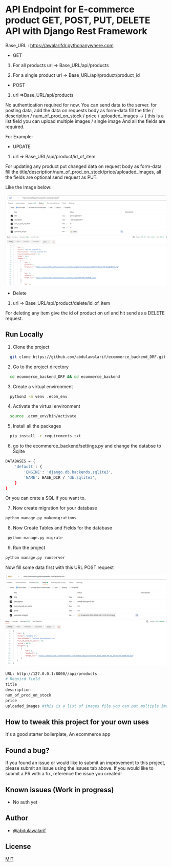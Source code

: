 # API Endpoint for E-commerce product GET,	POST,	PUT,	DELETE API with Django Rest Framework

Base_URL : https://awalarifdr.pythonanywhere.com


* GET

1.  For all products url => Base_URL/api/products

2.  For a single product url => Base_URL/api/product/product_id


* POST

1. url =>Base_URL/api/products

No authentication required for now. You can send data to the server. for posting data, add the data on requests body as form-data
fill the title / description / num_of_prod_on_stock / price / uploaded_images -> ( this is a list field you can upload multiple images / single image And all the fields are required.


For Example:



* UPDATE

1.  url => Base_URL/api/product/id_of_item

For updating any product put changed data on request body as form-data fill the title/description/num_of_prod_on_stock/price/uploaded_images,
 all the fields are optional send request as  PUT. 

Like the Image below:


![alt text](screenshots/put_data.png)




* Delete

1.  url => Base_URL/api/product/delete/id_of_item

For deleting any item give the id of product on url and hit send as a DELETE request. 



## Run Locally

1. Clone the project

```bash
  git clone https://github.com/abdulawalarif/ecommerce_backend_DRF.git
```

2. Go to the project directory

```bash
  cd ecommerce_backend_DRF && cd ecommerce_backend
```

3. Create a virtual environment

```bash
  python3 -m venv .ecom_env
```

4. Activate the virtual environment

```bash
  source .ecom_env/bin/activate
```


5. Install all the packages

```bash
  pip install -r requirements.txt

```

6. go to the ecommerce_backend/settings.py and change the databse to Sqlite


```bash
DATABASES = {
    'default': {
        'ENGINE': 'django.db.backends.sqlite3',
        'NAME': BASE_DIR / 'db.sqlite3',
    }
}

```

Or you can crate a SQL if you want to.

7.  Now create migration for your database 

```bash
python manage.py makemigrations
```
8. Now Create Tables and Fields for the database

```bash
 python manage.py migrate
```
9. Run the project

```bash
python manage.py runserver

```

 Now fill some data first with this URL POST request 

![alt text](<screenshots/post data.png>)

```bash
URL: http://127.0.0.1:8000//api/products
# Requird field
title
description
num_of_prod_on_stock 
price
uploaded_images #this is a list of images file you can put multiple images 
```
## How to tweak this project for your own uses

It's a good starter boilerplate, An ecommerce app 

## Found a bug?

If you found an issue or would like to submit an improvement to this project,
please submit an issue using the issues tab above. If you would like to submit a PR with a fix, reference the issue you created!


## Known issues (Work in progress)
*   No auth yet



## Author

- [@abdulawalarif](https://github.com/abdulawalarif)
  
## License

[MIT](https://choosealicense.com/licenses/mit/)


